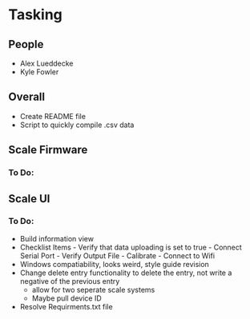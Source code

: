 # Tasking

## People
- Alex Lueddecke
- Kyle Fowler

## Overall
- Create README file
- Script to quickly compile .csv data

## Scale Firmware
### To Do:

## Scale UI
### To Do:
- Build information view
- Checklist Items
        - Verify that data uploading is set to true
        - Connect Serial Port
        - Verify Output File
        - Calibrate
        - Connect to Wifi
- Windows compatiability, looks weird, style guide revision
- Change delete entry functionality to delete the entry, not write a negative of the previous entry
    - allow for two seperate scale systems
    - Maybe pull device ID
- Resolve Requirments.txt file
    





